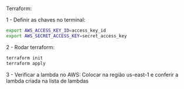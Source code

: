 Terraform:

1 - Definir as chaves no terminal:

```bash
export AWS_ACCESS_KEY_ID=access_key_id
export AWS_SECRET_ACCESS_KEY=secret_access_key
```

2 - Rodar terraform:

```bash
terraform init
terraform apply
```

3 - Verificar a lambda no AWS:
Colocar na região us-east-1 e conferir a lambda criada na lista de lambdas